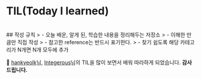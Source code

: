 # TIL(Today I learned)
<br/>
## 작성 규칙
> - 오늘 배운, 알게 된, 학습한 내용을 정리해두는 저장소  
> - 이해한 만큼만 직접 작성
> - 참고한 reference는 반드시 표기한다.
> - 찾기 쉽도록 해당 카테고리가 N개면 N개 모두에 추가
<br/>

🤩 [hankyeolk](https://github.com/hankyeolk/TIL)님, [Integerous](https://github.com/Integerous/TIL)님의 TIL을 많이 보면서 배워 따라하게 되었습니다. **감사드립니다.**


